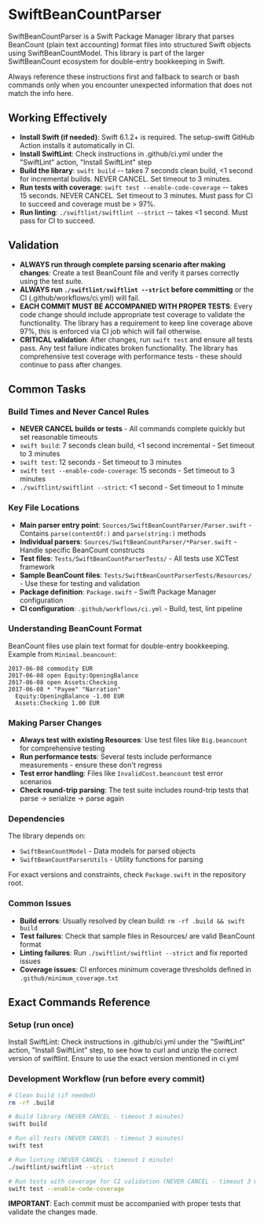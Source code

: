 # SwiftBeanCountParser

SwiftBeanCountParser is a Swift Package Manager library that parses BeanCount (plain text accounting) format files into structured Swift objects using SwiftBeanCountModel. This library is part of the larger SwiftBeanCount ecosystem for double-entry bookkeeping in Swift.

Always reference these instructions first and fallback to search or bash commands only when you encounter unexpected information that does not match the info here.

## Working Effectively

- **Install Swift (if needed)**: Swift 6.1.2+ is required. The setup-swift GitHub Action installs it automatically in CI.
- **Install SwiftLint**: Check instructions in .github/ci.yml under the "SwiftLint" action, "Install SwiftLint" step
- **Build the library**: `swift build` -- takes 7 seconds clean build, <1 second for incremental builds. NEVER CANCEL. Set timeout to 3 minutes.
- **Run tests with coverage**: `swift test --enable-code-coverage` -- takes 15 seconds. NEVER CANCEL. Set timeout to 3 minutes. Must pass for CI to succeed and coverage must be > 97%.
- **Run linting**: `./swiftlint/swiftlint --strict` -- takes <1 second. Must pass for CI to succeed.

## Validation

- **ALWAYS run through complete parsing scenario after making changes**: Create a test BeanCount file and verify it parses correctly using the test suite.
- **ALWAYS run `./swiftlint/swiftlint --strict` before committing** or the CI (.github/workflows/ci.yml) will fail.
- **EACH COMMIT MUST BE ACCOMPANIED WITH PROPER TESTS**: Every code change should include appropriate test coverage to validate the functionality. The library has a requirement to keep line coverage above 97%, this is enforced via CI job which will fail otherwise.
- **CRITICAL validation**: After changes, run `swift test` and ensure all tests pass. Any test failure indicates broken functionality. The library has comprehensive test coverage with performance tests - these should continue to pass after changes.

## Common Tasks

### Build Times and Never Cancel Rules
- **NEVER CANCEL builds or tests** - All commands complete quickly but set reasonable timeouts
- `swift build`: 7 seconds clean build, <1 second incremental - Set timeout to 3 minutes
- `swift test`: 12 seconds - Set timeout to 3 minutes
- `swift test --enable-code-coverage`: 15 seconds - Set timeout to 3 minutes
- `./swiftlint/swiftlint --strict`: <1 second - Set timeout to 1 minute

### Key File Locations
- **Main parser entry point**: `Sources/SwiftBeanCountParser/Parser.swift` - Contains `parse(contentOf:)` and `parse(string:)` methods
- **Individual parsers**: `Sources/SwiftBeanCountParser/*Parser.swift` - Handle specific BeanCount constructs
- **Test files**: `Tests/SwiftBeanCountParserTests/` - All tests use XCTest framework
- **Sample BeanCount files**: `Tests/SwiftBeanCountParserTests/Resources/` - Use these for testing and validation
- **Package definition**: `Package.swift` - Swift Package Manager configuration
- **CI configuration**: `.github/workflows/ci.yml` - Build, test, lint pipeline

### Understanding BeanCount Format
BeanCount files use plain text format for double-entry bookkeeping. Example from `Minimal.beancount`:
```
2017-06-08 commodity EUR
2017-06-08 open Equity:OpeningBalance
2017-06-08 open Assets:Checking
2017-06-08 * "Payee" "Narration"
  Equity:OpeningBalance -1.00 EUR
  Assets:Checking 1.00 EUR
```

### Making Parser Changes
- **Always test with existing Resources**: Use test files like `Big.beancount` for comprehensive testing
- **Run performance tests**: Several tests include performance measurements - ensure these don't regress
- **Test error handling**: Files like `InvalidCost.beancount` test error scenarios
- **Check round-trip parsing**: The test suite includes round-trip tests that parse → serialize → parse again

### Dependencies
The library depends on:
- `SwiftBeanCountModel` - Data models for parsed objects
- `SwiftBeanCountParserUtils` - Utility functions for parsing

For exact versions and constraints, check `Package.swift` in the repository root.

### Common Issues
- **Build errors**: Usually resolved by clean build: `rm -rf .build && swift build`
- **Test failures**: Check that sample files in Resources/ are valid BeanCount format
- **Linting failures**: Run `./swiftlint/swiftlint --strict` and fix reported issues
- **Coverage issues**: CI enforces minimum coverage thresholds defined in `.github/minimum_coverage.txt`

## Exact Commands Reference

### Setup (run once)

Install SwiftLint:
Check instructions in .github/ci.yml under the "SwiftLint" action, "Install SwiftLint" step, to see how to curl and unzip the correct version of swiftlint. Ensure to use the exact version mentioned in ci.yml

### Development Workflow (run before every commit)
```bash
# Clean build (if needed)
rm -rf .build

# Build library (NEVER CANCEL - timeout 3 minutes)
swift build

# Run all tests (NEVER CANCEL - timeout 3 minutes)
swift test

# Run linting (NEVER CANCEL - timeout 1 minute)
./swiftlint/swiftlint --strict

# Run tests with coverage for CI validation (NEVER CANCEL - timeout 3 minutes)
swift test --enable-code-coverage
```

**IMPORTANT**: Each commit must be accompanied with proper tests that validate the changes made.
